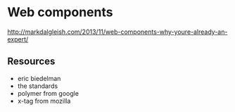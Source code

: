 # Web components

http://markdalgleish.com/2013/11/web-components-why-youre-already-an-expert/

## Resources

- eric biedelman
- the standards
- polymer from google
- x-tag from mozilla
